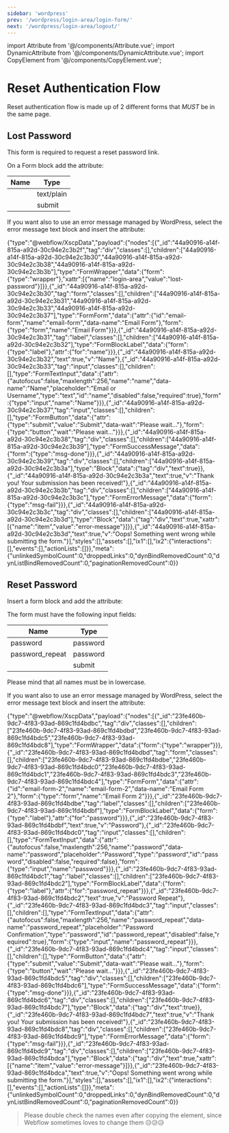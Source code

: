 ```yaml
---
sidebar: 'wordpress'
prev: '/wordpress/login-area/login-form/'
next: '/wordpress/login-area/logout/'
---
```


import Attribute from '@/components/Attribute.vue';
import DynamicAttribute from '@/components/DynamicAttribute.vue';
import CopyElement from '@/components/CopyElement.vue';

# Reset Authentication Flow

Reset authentication flow is made up of 2 different forms that *MUST* be in the same page.

## Lost Password

This form is required to request a reset password link.

On a Form block add the attribute:

<Attribute name="login-area" value="lost-password" />

| Name | Type |
|--|--|
| | text/plain |
| | submit |

If you want also to use an error message managed by WordPress, select the error message text block and insert the attribute:

<Attribute name="item" value="error-message" />

<CopyElement title="Lost Password">{"type":"@webflow/XscpData","payload":{"nodes":[{"_id":"44a90916-a14f-815a-a92d-30c94e2c3b2f","tag":"div","classes":[],"children":["44a90916-a14f-815a-a92d-30c94e2c3b30","44a90916-a14f-815a-a92d-30c94e2c3b38","44a90916-a14f-815a-a92d-30c94e2c3b3b"],"type":"FormWrapper","data":{"form":{"type":"wrapper"},"xattr":[{"name":"login-area","value":"lost-password"}]}},{"_id":"44a90916-a14f-815a-a92d-30c94e2c3b30","tag":"form","classes":[],"children":["44a90916-a14f-815a-a92d-30c94e2c3b31","44a90916-a14f-815a-a92d-30c94e2c3b33","44a90916-a14f-815a-a92d-30c94e2c3b37"],"type":"FormForm","data":{"attr":{"id":"email-form","name":"email-form","data-name":"Email Form"},"form":{"type":"form","name":"Email Form"}}},{"_id":"44a90916-a14f-815a-a92d-30c94e2c3b31","tag":"label","classes":[],"children":["44a90916-a14f-815a-a92d-30c94e2c3b32"],"type":"FormBlockLabel","data":{"form":{"type":"label"},"attr":{"for":"name"}}},{"_id":"44a90916-a14f-815a-a92d-30c94e2c3b32","text":true,"v":"Name"},{"_id":"44a90916-a14f-815a-a92d-30c94e2c3b33","tag":"input","classes":[],"children":[],"type":"FormTextInput","data":{"attr":{"autofocus":false,"maxlength":256,"name":"name","data-name":"Name","placeholder":"Email or Username","type":"text","id":"name","disabled":false,"required":true},"form":{"type":"input","name":"Name"}}},{"_id":"44a90916-a14f-815a-a92d-30c94e2c3b37","tag":"input","classes":[],"children":[],"type":"FormButton","data":{"attr":{"type":"submit","value":"Submit","data-wait":"Please wait..."},"form":{"type":"button","wait":"Please wait..."}}},{"_id":"44a90916-a14f-815a-a92d-30c94e2c3b38","tag":"div","classes":[],"children":["44a90916-a14f-815a-a92d-30c94e2c3b39"],"type":"FormSuccessMessage","data":{"form":{"type":"msg-done"}}},{"_id":"44a90916-a14f-815a-a92d-30c94e2c3b39","tag":"div","classes":[],"children":["44a90916-a14f-815a-a92d-30c94e2c3b3a"],"type":"Block","data":{"tag":"div","text":true}},{"_id":"44a90916-a14f-815a-a92d-30c94e2c3b3a","text":true,"v":"Thank you! Your submission has been received!"},{"_id":"44a90916-a14f-815a-a92d-30c94e2c3b3b","tag":"div","classes":[],"children":["44a90916-a14f-815a-a92d-30c94e2c3b3c"],"type":"FormErrorMessage","data":{"form":{"type":"msg-fail"}}},{"_id":"44a90916-a14f-815a-a92d-30c94e2c3b3c","tag":"div","classes":[],"children":["44a90916-a14f-815a-a92d-30c94e2c3b3d"],"type":"Block","data":{"tag":"div","text":true,"xattr":[{"name":"item","value":"error-message"}]}},{"_id":"44a90916-a14f-815a-a92d-30c94e2c3b3d","text":true,"v":"Oops! Something went wrong while submitting the form."}],"styles":[],"assets":[],"ix1":[],"ix2":{"interactions":[],"events":[],"actionLists":[]}},"meta":{"unlinkedSymbolCount":0,"droppedLinks":0,"dynBindRemovedCount":0,"dynListBindRemovedCount":0,"paginationRemovedCount":0}}</CopyElement>


## Reset Password

Insert a form block and add the attribute:

<Attribute name="login-area" value="reset-password" />

The form must have the following input fields:

| Name | Type |
|--|--|
| password | password |
| password_repeat | password |
| | submit |

Please mind that all names must be in lowercase.

If you want also to use an error message managed by WordPress, select the error message text block and insert the attribute:

<Attribute name="item" value="error-message" />

<CopyElement title="Reset Password Form">{"type":"@webflow/XscpData","payload":{"nodes":[{"_id":"23fe460b-9dc7-4f83-93ad-869c1fd4bdbc","tag":"div","classes":[],"children":["23fe460b-9dc7-4f83-93ad-869c1fd4bdbd","23fe460b-9dc7-4f83-93ad-869c1fd4bdc5","23fe460b-9dc7-4f83-93ad-869c1fd4bdc8"],"type":"FormWrapper","data":{"form":{"type":"wrapper"}}},{"_id":"23fe460b-9dc7-4f83-93ad-869c1fd4bdbd","tag":"form","classes":[],"children":["23fe460b-9dc7-4f83-93ad-869c1fd4bdbe","23fe460b-9dc7-4f83-93ad-869c1fd4bdc0","23fe460b-9dc7-4f83-93ad-869c1fd4bdc1","23fe460b-9dc7-4f83-93ad-869c1fd4bdc3","23fe460b-9dc7-4f83-93ad-869c1fd4bdc4"],"type":"FormForm","data":{"attr":{"id":"email-form-2","name":"email-form-2","data-name":"Email Form 2"},"form":{"type":"form","name":"Email Form 2"}}},{"_id":"23fe460b-9dc7-4f83-93ad-869c1fd4bdbe","tag":"label","classes":[],"children":["23fe460b-9dc7-4f83-93ad-869c1fd4bdbf"],"type":"FormBlockLabel","data":{"form":{"type":"label"},"attr":{"for":"password"}}},{"_id":"23fe460b-9dc7-4f83-93ad-869c1fd4bdbf","text":true,"v":"Password"},{"_id":"23fe460b-9dc7-4f83-93ad-869c1fd4bdc0","tag":"input","classes":[],"children":[],"type":"FormTextInput","data":{"attr":{"autofocus":false,"maxlength":256,"name":"password","data-name":"password","placeholder":"Password","type":"password","id":"password","disabled":false,"required":false},"form":{"type":"input","name":"password"}}},{"_id":"23fe460b-9dc7-4f83-93ad-869c1fd4bdc1","tag":"label","classes":[],"children":["23fe460b-9dc7-4f83-93ad-869c1fd4bdc2"],"type":"FormBlockLabel","data":{"form":{"type":"label"},"attr":{"for":"password_repeat"}}},{"_id":"23fe460b-9dc7-4f83-93ad-869c1fd4bdc2","text":true,"v":"Password Repeat"},{"_id":"23fe460b-9dc7-4f83-93ad-869c1fd4bdc3","tag":"input","classes":[],"children":[],"type":"FormTextInput","data":{"attr":{"autofocus":false,"maxlength":256,"name":"password_repeat","data-name":"password_repeat","placeholder":"Password Confirmation","type":"password","id":"password_repeat","disabled":false,"required":true},"form":{"type":"input","name":"password_repeat"}}},{"_id":"23fe460b-9dc7-4f83-93ad-869c1fd4bdc4","tag":"input","classes":[],"children":[],"type":"FormButton","data":{"attr":{"type":"submit","value":"Submit","data-wait":"Please wait..."},"form":{"type":"button","wait":"Please wait..."}}},{"_id":"23fe460b-9dc7-4f83-93ad-869c1fd4bdc5","tag":"div","classes":[],"children":["23fe460b-9dc7-4f83-93ad-869c1fd4bdc6"],"type":"FormSuccessMessage","data":{"form":{"type":"msg-done"}}},{"_id":"23fe460b-9dc7-4f83-93ad-869c1fd4bdc6","tag":"div","classes":[],"children":["23fe460b-9dc7-4f83-93ad-869c1fd4bdc7"],"type":"Block","data":{"tag":"div","text":true}},{"_id":"23fe460b-9dc7-4f83-93ad-869c1fd4bdc7","text":true,"v":"Thank you! Your submission has been received!"},{"_id":"23fe460b-9dc7-4f83-93ad-869c1fd4bdc8","tag":"div","classes":[],"children":["23fe460b-9dc7-4f83-93ad-869c1fd4bdc9"],"type":"FormErrorMessage","data":{"form":{"type":"msg-fail"}}},{"_id":"23fe460b-9dc7-4f83-93ad-869c1fd4bdc9","tag":"div","classes":[],"children":["23fe460b-9dc7-4f83-93ad-869c1fd4bdca"],"type":"Block","data":{"tag":"div","text":true,"xattr":[{"name":"item","value":"error-message"}]}},{"_id":"23fe460b-9dc7-4f83-93ad-869c1fd4bdca","text":true,"v":"Oops! Something went wrong while submitting the form."}],"styles":[],"assets":[],"ix1":[],"ix2":{"interactions":[],"events":[],"actionLists":[]}},"meta":{"unlinkedSymbolCount":0,"droppedLinks":0,"dynBindRemovedCount":0,"dynListBindRemovedCount":0,"paginationRemovedCount":0}}</CopyElement>


> Please double check the names even after copying the element, since Webflow sometimes loves to change them 😥😥😥